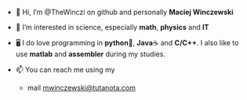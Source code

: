 - 👋 Hi, I’m @TheWinczi on github
     and personally **Maciej Winczewski**
     
     
- 👀 I’m interested in science, 
      especially **math**, **physics** and **IT**


- 🖥️ I do love programming in **python**🐍, **Java**☕ and **C/C++**.
  I also like to use **matlab** and **assembler** during my studies.


- 📫 You can reach me using my 
  + mail mwinczewski@tutanota.com
